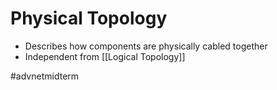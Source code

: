 # Physical Topology
- Describes how components are physically cabled together
- Independent from [[Logical Topology]]

#advnetmidterm 